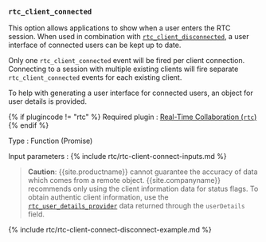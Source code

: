 ### `rtc_client_connected`

This option allows applications to show when a user enters the RTC session. When used in combination with [`rtc_client_disconnected`](#rtc_client_disconnected), a user interface of connected users can be kept up to date.

Only one `rtc_client_connected` event will be fired per client connection. Connecting to a session with multiple existing clients will fire separate `rtc_client_connected` events for each existing client.

To help with generating a user interface for connected users, an object for user details is provided.

{% if plugincode != "rtc" %}
Required plugin
: [Real-Time Collaboration (`rtc`)]({{site.baseurl}}/plugins/premium/rtc/)
{% endif %}

Type
: Function (Promise)

Input parameters
: {% include rtc/rtc-client-connect-inputs.md %}

> **Caution**: {{site.productname}} cannot guarantee the accuracy of data which comes from a remote object. {{site.companyname}} recommends only using the client information data for status flags. To obtain authentic client information, use the [`rtc_user_details_provider`](#rtc_user_details_provider) data returned through the `userDetails` field.

{% include rtc/rtc-client-connect-disconnect-example.md %}